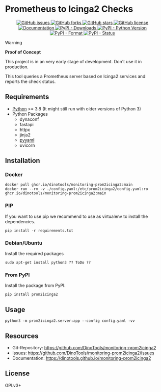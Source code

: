 Prometheus to Icinga2 Checks
============================

<p align="center">
  <a href="https://github.com/dinotools/monitoring-prom2icinga2/issues">
    <img alt="GitHub issues" src="https://img.shields.io/github/issues/dinotools/monitoring-prom2icinga2">
  </a>
  <a href="https://github.com/dinotools/monitoring-prom2icinga2/network">
    <img alt="GitHub forks" src="https://img.shields.io/github/forks/dinotools/monitoring-prom2icinga2">
  </a>
  <a href="https://github.com/dinotools/monitoring-prom2icinga2/stargazers">
    <img alt="GitHub stars" src="https://img.shields.io/github/stars/dinotools/monitoring-prom2icinga2">
  </a>
  <a href="https://github.com/DinoTools/monitoring-prom2icinga2/blob/main/LICENSE.md">
    <img alt="GitHub license" src="https://img.shields.io/github/license/dinotools/monitoring-prom2icinga2">
  </a>
  <a href="https://dinotools.github.io/monitoring-prom2icinga2">
    <img alt="Documentation" src="https://github.com/DinoTools/monitoring-prom2icinga2/actions/workflows/docs.yml/badge.svg">
  </a>
  <a href="https://pypi.org/project/prom2icinga2/">
    <img alt="PyPI - Downloads" src="https://img.shields.io/pypi/dm/prom2icinga2">
  </a>
  <a href="https://pypi.org/project/prom2icinga2/">
    <img alt="PyPI - Python Version" src="https://img.shields.io/pypi/pyversions/prom2icinga2">
  </a>
  <a href="https://pypi.org/project/prom2icinga2/">
    <img alt="PyPI - Format" src="https://img.shields.io/pypi/format/prom2icinga2">
  </a>
  <a href="https://pypi.org/project/prom2icinga2/">
    <img alt="PyPI - Status" src="https://img.shields.io/pypi/status/prom2icinga2">
  </a>
</p>

> [!WARNING]
> **Proof of Concept**
>
> This project is in an very early stage of development. Don't use it in production.

This tool queries a Prometheus server based on Icinga2 services and reports the check status.

Requirements
------------

- [Python](https://www.python.org/) >= 3.8 (It might still run with older versions of Python 3)
- Python Packages
    - dynaconf
    - fastapi
    - httpx
    - jinja2
    - [pyyaml](https://pypi.org/project/PyYAML/)
    - uvicorn

Installation
------------

### Docker

```
docker pull ghcr.io/dinotools/monitoring-prom2icinga2:main
docker run --rm -v ./config.yaml:/etc/prom2icinga2/config.yaml:ro ghcr.io/dinotools/monitoring-prom2icinga2:main
```

### PIP

If you want to use pip we recommend to use as virtualenv to install the dependencies.

```shell
pip install -r requirements.txt
```

### Debian/Ubuntu

Install the required packages

```shell
sudo apt-get install python3 ?? ToDo ??
```

### From PyPI

Install the package from PyPI.

```shell
pip install prom2icinga2
```

Usage
-----

```
python3 -m prom2icinga2.server:app --config config.yaml -vv
```

Resources
---------

- Git-Repository: https://github.com/DinoTools/monitoring-prom2icinga2
- Issues: https://github.com/DinoTools/monitoring-prom2icinga2/issues
- Documentation: https://dinotools.github.io/monitoring-prom2icinga2

License
-------

GPLv3+
